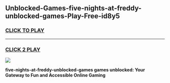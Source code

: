 
## Unblocked-Games-five-nights-at-freddy-unblocked-games-Play-Free-id8y5
<h3>
<a href="https://premium76.site?title=five-nights-at-freddy-unblocked-games&ref=10A">CLICK TO PLAY</a></h3>
<hr>

<h3>
<a href="https://premium76.site?title=five-nights-at-freddy-unblocked-games&ref=10A">CLICK 2 PLAY</a>
  
</h3>

<a href="https://premium76.site?title=five-nights-at-freddy-unblocked-games&ref=10A"><img src="https://clearcache.store/games.png"></a>


**five-nights-at-freddy-unblocked-games games unblocked: Your Gateway to Fun and Accessible Online Gaming**
